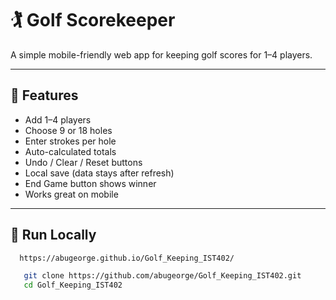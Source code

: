 # 🏌️ Golf Scorekeeper

A simple mobile-friendly web app for keeping golf scores for 1–4 players.

---

## 📱 Features
- Add 1–4 players
- Choose 9 or 18 holes
- Enter strokes per hole
- Auto-calculated totals
- Undo / Clear / Reset buttons
- Local save (data stays after refresh)
- End Game button shows winner
- Works great on mobile

---

## 🚀 Run Locally

 ```bash
   https://abugeorge.github.io/Golf_Keeping_IST402/
 ```

```bash
   git clone https://github.com/abugeorge/Golf_Keeping_IST402.git
   cd Golf_Keeping_IST402
 ```

